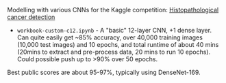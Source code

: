 Modelling with various CNNs for the Kaggle competition: [Histopathological cancer detection](https://www.kaggle.com/c/histopathologic-cancer-detection)
* `workbook-custom-c12.ipynb` - A "basic" 12-layer CNN, +1 dense layer. Can quite easily get ~85% accuracy, over 40,000 training images (10,000 test images) and 10 epochs, and total runtime of about 40 mins (20mins to extract and pre-process data, 20 mins to run 10 epochs). Could possible push up to >90% over 50 epochs.

Best public scores are about 95-97%, typically using DenseNet-169. 
